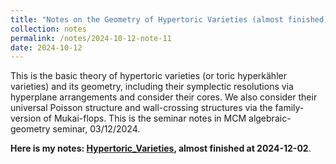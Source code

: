 ```yaml
---
title: "Notes on the Geometry of Hypertoric Varieties (almost finished)"
collection: notes
permalink: /notes/2024-10-12-note-11
date: 2024-10-12
---
```

This is the basic theory of hypertoric varieties (or toric hyperkähler varieties) and its geometry, including their symplectic resolutions
via hyperplane arrangements and consider their cores. We also consider their universal Poisson structure and wall-crossing structures via the family-version of Mukai-flops.
This is the seminar notes in MCM algebraic-geometry seminar, 03/12/2024.

**Here is my notes: [Hypertoric_Varieties](https://dvlxlwz.github.io/files/Notes_on_the_Geometry_of_Hypertoric_Varieties.pdf), almost finished at 2024-12-02**.
